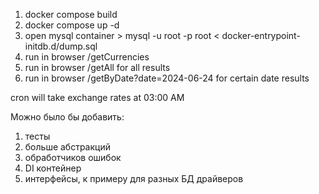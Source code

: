 1. docker compose build
2. docker compose up -d
3. open mysql container >  mysql -u root -p root < docker-entrypoint-initdb.d/dump.sql
4. run in browser /getCurrencies
5. run in browser /getAll for all results
6. run in browser /getByDate?date=2024-06-24 for certain date results

cron will take exchange rates at 03:00 AM

Можно было бы добавить:
1. тесты
2. больше абстракций
3. обработчиков ошибок
4. DI контейнер
5. интерфейсы, к примеру для разных БД драйверов